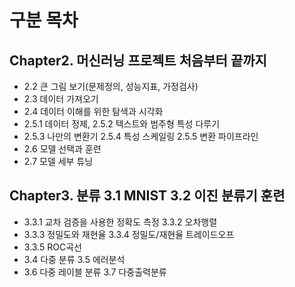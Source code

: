 # 구분	목차
## Chapter2. 머신러닝 프로젝트 처음부터 끝까지	
- 2.2 큰 그림 보기(문제정의, 성능지표, 가정검사)
- 	2.3 데이터 가져오기
-	2.4 데이터 이해를 위한 탐색과 시각화
-	2.5.1 데이터 정제, 2.5.2 텍스트와 범주형 특성 다루기
-	2.5.3 나만의 변환기 2.5.4 특성 스케일링 2.5.5 변환 파이프라인
-	2.6 모델 선택과 훈련
-	2.7 모델 세부 튜닝
## Chapter3. 분류	3.1 MNIST 3.2 이진 분류기 훈련
-	3.3.1 교차 검증을 사용한 정확도 측정 3.3.2 오차행렬
-	3.3.3 정밀도와 재현율 3.3.4 정밀도/재현율 트레이드오프
-	3.3.5 ROC곡선
-	3.4 다중 분류 3.5 에러분석
-	3.6 다중 레이블 분류 3.7 다중출력분류
